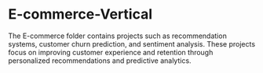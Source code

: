 # E-commerce-Vertical
The E-commerce folder contains projects such as recommendation systems, customer churn prediction, and sentiment analysis. These projects focus on improving customer experience and retention through personalized recommendations and predictive analytics.
